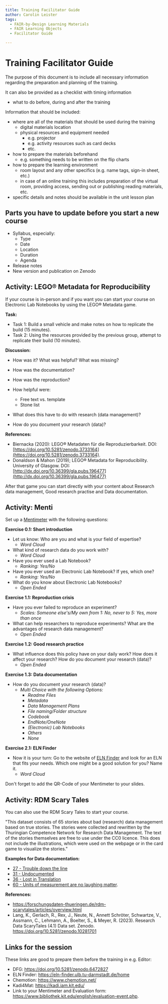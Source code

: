 ```yaml
---
title: Training Facilitator Guide
author: Carolin Leister
tags:
  - FAIR-by-Design Learning Materials
  - FAIR Learning Objects
  - Facilitator Guide

---
```


# Training Facilitator Guide

The purpose of this document is to include all necessary information regarding the preparation and planning of the training.

It can also be provided as a checklist with timing information
- what to do before, during and after the training

Information that should be included:
- where are all of the materials that should be used during the training
    - digital materials location
    - physical resources and equipment needed
        - e.g. projector
        - e.g. activity resources such as card decks
        - etc.
- how to prepare the materials beforehand
    - e.g. something needs to be written on the flip charts
- how to prepare the learning environment
    - room layout and any other specifics (e.g. name tags, sign-in sheet, etc.)
    - in case of an online training this includes preparation of the virtual room, providing access, sending out or publishing reading materials, etc.
- specific details and notes should be available in the unit lesson plan

## Parts you have to update before you start a new course

- Syllabus, especially:
	- Type
	- Date
	- Location
	- Duration
	- Agenda
- Release notes
- New version and publication on Zenodo

## Activity: LEGO® Metadata for Reproducibility

If your course is in-person and if you want you can start your course on Electronic Lab Notebooks by using the LEGO® Metadata game.

**Task:**
- Task 1: Build a small vehicle and make notes on how to replicate the build (15 minutes).
- Task 2: Using the resources provided by the previous group, attempt to replicate their build (10 minutes).

**Discussion:**

- How was it? What was helpful? What was missing?
- How was the documentation?
- How was the reproduction?

- How helpful were:
	- Free text vs. template
	- Stone list
	
- What does this have to do with research (data management)?

- How do you document your research (data)?

**References:**

- Biernacka (2020): LEGO® Metadaten für die Reproduzierbarkeit. DOI: [https://doi.org/10.5281/zenodo.3733164](https://doi.org/10.5281/zenodo.3733164).
- Donaldson & Mahon (2019); LEGO® Metadata for Reproducibility. University of Glasgow. DOI: [http://dx.doi.org/10.36399/gla.pubs.196477](http://dx.doi.org/10.36399/gla.pubs.196477)

After that game you can start directly with your content about Research data management, Good research practise and Data documentation.

## Activity: Menti

Set up a [Mentimeter](https://www.mentimeter.com/) with the following questions:

**Exercise 0.1: Short introduction**

- Let us know: Who are you and what is your field of expertise?
	- *Word Cloud*
- What kind of research data do you work with?
	- *Word Cloud*
- Have you ever used a Lab Notebook?
	- *Ranking: Yes/No*
- Have you ever used an Electronic Lab Notebook? If yes, which one?
	- *Ranking: Yes/No*
- What do you know about Electronic Lab Notebooks?
	- *Open Ended*

**Exercise 1.1: Reproduction crisis**

- Have you ever failed to reproduce an experiment?
	- *Scales: Someone else's/My own from 1: No, never to 5: Yes, more than once*
- What can help researchers to reproduce experiments? What are the advantages of research data management?
	- *Open Ended*

**Exercise 1.2: Good research practice**

- What influence does this policy have on your daily work? How does it affect your research? How do you document your research (data)?
	- *Open Ended*

**Exercise 1.3: Data documentation**

- How do you document your research (data)?
	- *Multi Choice with the following Options:*
		- *Readme Files*
		- *Metadata*
		- *Data Management Plans*
		- *File naming/Folder structure*
		- *Codebook*
		- *EndNote/OneNote*
		- *(Electronic) Lab Notebooks*
		- *Others*
		- *None*

**Exercise 2.1: ELN Finder**

- Now it is your turn: Go to the website of [ELN Finder](https://eln-finder.ulb.tu-darmstadt.de/) and look for an ELN that fits your needs. Which one might be a good solution for you? Name it.
	- *Word Cloud*

Don't forget to add the QR-Code of your Mentimeter to your slides.

## Activity: RDM Scary Tales

You can also use the RDM Scary Tales to start your course.

"This dataset consists of 65 stories about bad (research) data management based on true stories. The stories were collected and rewritten by the Thuringian Competence Network for Research Data Management. The text of the stories themselves are free to use under the CC0 licence. This does not include the illustrations, which were used on the webpage or in the card game to visualize the stories."

**Examples for Data documentation:**

- [27 - Trouble down the line](https://forschungsdaten-thueringen.de/stories/articles/trouble-down-the-line-eng.html)
- [31 - Undocumented](https://forschungsdaten-thueringen.de/stories/articles/undocumented-eng.html)
- [36 - Lost in Translation](https://forschungsdaten-thueringen.de/stories/articles/lost-in-translation.html)
- [60 - Units of measurement are no laughing matter](https://forschungsdaten-thueringen.de/stories/articles/20221028-Units-of-measurement-are-no-laughing-matter.html).

**References:**

- https://forschungsdaten-thueringen.de/rdm-scarytales/articles/overview.html
- Lang, K., Gerlach, R., Rex, J., Neute, N., Annett Schröter, Schwartze, V., Assmann, C., Lehmann, A., Boelter, S., & Meyer, R. (2023). Research Data ScaryTales (4.1) Data set. Zenodo. https://doi.org/10.5281/zenodo.10281701

## Links for the session

These links are good to prepare them before the training in e.g. Editor:

- DFG: https://doi.org/10.5281/zenodo.6472827
- ELN Finder: https://eln-finder.ulb.tu-darmstadt.de/home
- Chemotion: https://www.chemotion.net/
- Kadi4Mat: https://kadi.iam.kit.edu/
- Link to your Mentimeter and Evaluation form: https://www.bibliothek.kit.edu/english/evaluation-event.php.
